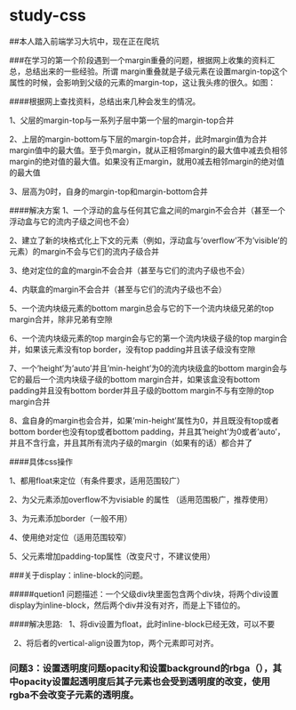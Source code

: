 # study-css
##本人踏入前端学习大坑中，现在正在爬坑

###在学习的第一个阶段遇到一个margin重叠的问题，根据网上收集的资料汇总，总结出来的一些经验。所谓 margin重叠就是子级元素在设置margin-top这个属性的时候，会影响到父级的元素的margin-top，这让我头疼的很久。如图：

####根据网上查找资料，总结出来几种会发生的情况。
  
  1、父层的margin-top与一系列子层中第一个层的margin-top合并
  
  2、上层的margin-bottom与下层的margin-top合并，此时margin值为合并margin值中的最大值。至于负margin，就从正相邻margin的最大值中减去负相邻margin的绝对值的最大值。如果没有正margin，就用0减去相邻margin的绝对值的最大值
  
  3、层高为0时，自身的margin-top和margin-bottom合并
  
####解决方案
  1、一个浮动的盒与任何其它盒之间的margin不会合并（甚至一个浮动盒与它的流内子级之间也不会）
  
  2、建立了新的块格式化上下文的元素（例如，浮动盒与’overflow’不为’visible’的元素）的margin不会与它们的流内子级合并
  
  3、绝对定位的盒的margin不会合并（甚至与它们的流内子级也不会）
  
  4、内联盒的margin不会合并（甚至与它们的流内子级也不会）
  
  5、一个流内块级元素的bottom margin总会与它的下一个流内块级兄弟的top margin合并，除非兄弟有空隙
  
  6、一个流内块级元素的top margin会与它的第一个流内块级子级的top margin合并，如果该元素没有top border，没有top padding并且该子级没有空隙
  
  7、一个’height’为’auto’并且’min-height’为0的流内块级盒的bottom margin会与它的最后一个流内块级子级的bottom margin合并，如果该盒没有bottom padding并且没有bottom border并且子级的bottom margin不与有空隙的top margin合并
  
  8、盒自身的margin也会合并，如果’min-height’属性为0，并且既没有top或者bottom border也没有top或者bottom padding，并且其’height’为0或者’auto’，并且不含行盒，并且其所有流内子级的margin（如果有的话）都合并了
  
 ####具体css操作
  
  1、都用float来定位（有条件要求，适用范围较广）
  
  2、为父元素添加overflow不为visiable 的属性 （适用范围极广，推荐使用）
  
  3、为元素添加border（一般不用）
  
  4、使用绝对定位（适用范围较窄）
  
  5、父元素增加padding-top属性（改变尺寸，不建议使用）
  
###关于display：inline-block的问题。
  
#####quetion1 问题描述：一个父级div块里面包含两个div块，将两个div设置display为inline-block，然后两个div并没有对齐，而是上下错位的。

####解决思路:
   1、将div设置为float，此时inline-block已经无效，可以不要
   
   2、将后者的vertical-align设置为top，两个元素即可对齐。
### 问题3：设置透明度问题opacity和设置background的rbga（），其中opacity设置起透明度后其子元素也会受到透明度的改变，使用rgba不会改变子元素的透明度。
